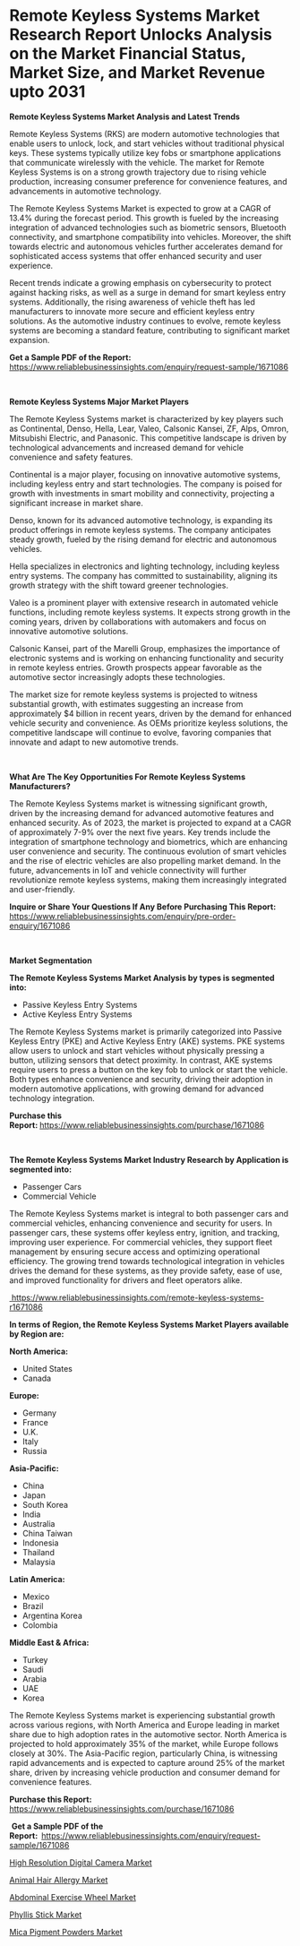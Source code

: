<p><h1>Remote Keyless Systems Market Research Report Unlocks Analysis on the Market Financial Status, Market Size, and Market Revenue upto 2031</h1></p><p><strong>Remote Keyless Systems Market Analysis and Latest Trends</strong></p>
<p><p>Remote Keyless Systems (RKS) are modern automotive technologies that enable users to unlock, lock, and start vehicles without traditional physical keys. These systems typically utilize key fobs or smartphone applications that communicate wirelessly with the vehicle. The market for Remote Keyless Systems is on a strong growth trajectory due to rising vehicle production, increasing consumer preference for convenience features, and advancements in automotive technology.</p><p>The Remote Keyless Systems Market is expected to grow at a CAGR of 13.4% during the forecast period. This growth is fueled by the increasing integration of advanced technologies such as biometric sensors, Bluetooth connectivity, and smartphone compatibility into vehicles. Moreover, the shift towards electric and autonomous vehicles further accelerates demand for sophisticated access systems that offer enhanced security and user experience.</p><p>Recent trends indicate a growing emphasis on cybersecurity to protect against hacking risks, as well as a surge in demand for smart keyless entry systems. Additionally, the rising awareness of vehicle theft has led manufacturers to innovate more secure and efficient keyless entry solutions. As the automotive industry continues to evolve, remote keyless systems are becoming a standard feature, contributing to significant market expansion.</p></p>
<p><strong>Get a Sample PDF of the Report:&nbsp;</strong> <a href="https://www.reliablebusinessinsights.com/enquiry/request-sample/1671086?utm_campaign=1470&utm_medium=2&utm_source=Github&utm_content=ia&utm_term=09102024&utm_id=remote-keyless-systems">https://www.reliablebusinessinsights.com/enquiry/request-sample/1671086</a></p>
<p>&nbsp;</p>
<p><strong>Remote Keyless Systems Major Market Players</strong></p>
<p><p>The Remote Keyless Systems market is characterized by key players such as Continental, Denso, Hella, Lear, Valeo, Calsonic Kansei, ZF, Alps, Omron, Mitsubishi Electric, and Panasonic. This competitive landscape is driven by technological advancements and increased demand for vehicle convenience and safety features.</p><p>Continental is a major player, focusing on innovative automotive systems, including keyless entry and start technologies. The company is poised for growth with investments in smart mobility and connectivity, projecting a significant increase in market share.</p><p>Denso, known for its advanced automotive technology, is expanding its product offerings in remote keyless systems. The company anticipates steady growth, fueled by the rising demand for electric and autonomous vehicles.</p><p>Hella specializes in electronics and lighting technology, including keyless entry systems. The company has committed to sustainability, aligning its growth strategy with the shift toward greener technologies.</p><p>Valeo is a prominent player with extensive research in automated vehicle functions, including remote keyless systems. It expects strong growth in the coming years, driven by collaborations with automakers and focus on innovative automotive solutions.</p><p>Calsonic Kansei, part of the Marelli Group, emphasizes the importance of electronic systems and is working on enhancing functionality and security in remote keyless entries. Growth prospects appear favorable as the automotive sector increasingly adopts these technologies.</p><p>The market size for remote keyless systems is projected to witness substantial growth, with estimates suggesting an increase from approximately $4 billion in recent years, driven by the demand for enhanced vehicle security and convenience. As OEMs prioritize keyless solutions, the competitive landscape will continue to evolve, favoring companies that innovate and adapt to new automotive trends.</p></p>
<p>&nbsp;</p>
<p><strong>What Are The Key Opportunities For Remote Keyless Systems Manufacturers?</strong></p>
<p><p>The Remote Keyless Systems market is witnessing significant growth, driven by the increasing demand for advanced automotive features and enhanced security. As of 2023, the market is projected to expand at a CAGR of approximately 7-9% over the next five years. Key trends include the integration of smartphone technology and biometrics, which are enhancing user convenience and security. The continuous evolution of smart vehicles and the rise of electric vehicles are also propelling market demand. In the future, advancements in IoT and vehicle connectivity will further revolutionize remote keyless systems, making them increasingly integrated and user-friendly.</p></p>
<p><strong>Inquire or Share Your Questions If Any Before Purchasing This Report:</strong> <a href="https://www.reliablebusinessinsights.com/enquiry/pre-order-enquiry/1671086?utm_campaign=1470&utm_medium=2&utm_source=Github&utm_content=ia&utm_term=09102024&utm_id=remote-keyless-systems">https://www.reliablebusinessinsights.com/enquiry/pre-order-enquiry/1671086</a></p>
<p>&nbsp;</p>
<p><strong>Market Segmentation</strong></p>
<p><strong>The Remote Keyless Systems Market Analysis by types is segmented into:</strong></p>
<p><ul><li>Passive Keyless Entry Systems</li><li>Active Keyless Entry Systems</li></ul></p>
<p><p>The Remote Keyless Systems market is primarily categorized into Passive Keyless Entry (PKE) and Active Keyless Entry (AKE) systems. PKE systems allow users to unlock and start vehicles without physically pressing a button, utilizing sensors that detect proximity. In contrast, AKE systems require users to press a button on the key fob to unlock or start the vehicle. Both types enhance convenience and security, driving their adoption in modern automotive applications, with growing demand for advanced technology integration.</p></p>
<p><strong>Purchase this Report:&nbsp;</strong><a href="https://www.reliablebusinessinsights.com/purchase/1671086?utm_campaign=1470&utm_medium=2&utm_source=Github&utm_content=ia&utm_term=09102024&utm_id=remote-keyless-systems">https://www.reliablebusinessinsights.com/purchase/1671086</a></p>
<p>&nbsp;</p>
<p><strong>The Remote Keyless Systems Market Industry Research by Application is segmented into:</strong></p>
<p><ul><li>Passenger Cars</li><li>Commercial Vehicle</li></ul></p>
<p><p>The Remote Keyless Systems market is integral to both passenger cars and commercial vehicles, enhancing convenience and security for users. In passenger cars, these systems offer keyless entry, ignition, and tracking, improving user experience. For commercial vehicles, they support fleet management by ensuring secure access and optimizing operational efficiency. The growing trend towards technological integration in vehicles drives the demand for these systems, as they provide safety, ease of use, and improved functionality for drivers and fleet operators alike.</p></p>
<p><a href="https://www.reliablebusinessinsights.com/remote-keyless-systems-r1671086?utm_campaign=1470&utm_medium=2&utm_source=Github&utm_content=ia&utm_term=09102024&utm_id=remote-keyless-systems">&nbsp;https://www.reliablebusinessinsights.com/remote-keyless-systems-r1671086</a></p>
<p><strong>In terms of Region, the Remote Keyless Systems Market Players available by Region are:</strong></p>
<p>
    <p> <strong> North America: </strong>
        <ul>
            <li>United States</li>
            <li>Canada</li>
        </ul>
        </p> 
    <p> <strong> Europe: </strong>
        <ul>
            <li>Germany</li>
            <li>France</li>
            <li>U.K.</li>
            <li>Italy</li>
            <li>Russia</li>
        </ul>
        </p> 
    <p> <strong> Asia-Pacific: </strong>
        <ul>
            <li>China</li>
            <li>Japan</li>
            <li>South Korea</li>
            <li>India</li>
            <li>Australia</li>
            <li>China Taiwan</li>
            <li>Indonesia</li>
            <li>Thailand</li>
            <li>Malaysia</li>
        </ul>
        </p> 
    <p> <strong> Latin America: </strong>
        <ul>
            <li>Mexico</li>
            <li>Brazil</li>
            <li>Argentina Korea</li>
            <li>Colombia</li>
        </ul>
        </p> 
    <p> <strong> Middle East & Africa: </strong>
        <ul>
            <li>Turkey</li>
            <li>Saudi</li>
            <li>Arabia</li>
            <li>UAE</li>
            <li>Korea</li>
        </ul>
    </p>
    </p>
<p><p>The Remote Keyless Systems market is experiencing substantial growth across various regions, with North America and Europe leading in market share due to high adoption rates in the automotive sector. North America is projected to hold approximately 35% of the market, while Europe follows closely at 30%. The Asia-Pacific region, particularly China, is witnessing rapid advancements and is expected to capture around 25% of the market share, driven by increasing vehicle production and consumer demand for convenience features.</p></p>
<p><strong>Purchase this Report: </strong><a href="https://www.reliablebusinessinsights.com/purchase/1671086?utm_campaign=1470&utm_medium=2&utm_source=Github&utm_content=ia&utm_term=09102024&utm_id=remote-keyless-systems">https://www.reliablebusinessinsights.com/purchase/1671086</a></p>
<p>&nbsp;<strong>Get a Sample PDF of the Report:&nbsp;&nbsp;</strong><a href="https://www.reliablebusinessinsights.com/enquiry/request-sample/1671086?utm_campaign=1470&utm_medium=2&utm_source=Github&utm_content=ia&utm_term=09102024&utm_id=remote-keyless-systems">https://www.reliablebusinessinsights.com/enquiry/request-sample/1671086</a></p>
<p><strong></strong></p>
<p><p><a href="https://www.linkedin.com/pulse/high-resolution-digital-camera-market-global-trends-forecast-fjguf?utm_campaign=1470&utm_medium=2&utm_source=Github&utm_content=ia&utm_term=09102024&utm_id=remote-keyless-systems">High Resolution Digital Camera Market</a></p><p><a href="https://www.linkedin.com/pulse/insights-animal-hair-allergy-industry-market-financial-f9xsf?utm_campaign=1470&utm_medium=2&utm_source=Github&utm_content=ia&utm_term=09102024&utm_id=remote-keyless-systems">Animal Hair Allergy Market</a></p><p><a href="https://www.linkedin.com/pulse/abdominal-exercise-wheel-market-penetration-strategies-untapped-elfnc?utm_campaign=1470&utm_medium=2&utm_source=Github&utm_content=ia&utm_term=09102024&utm_id=remote-keyless-systems">Abdominal Exercise Wheel Market</a></p><p><a href="https://www.linkedin.com/pulse/phyllis-stick-market-size-type-detachable-stickstationary-ldenc?utm_campaign=1470&utm_medium=2&utm_source=Github&utm_content=ia&utm_term=09102024&utm_id=remote-keyless-systems">Phyllis Stick Market</a></p><p><a href="https://www.linkedin.com/pulse/mica-pigment-powders-market-forecasts-trends-impact-analysis-2024-wvtbc?utm_campaign=1470&utm_medium=2&utm_source=Github&utm_content=ia&utm_term=09102024&utm_id=remote-keyless-systems">Mica Pigment Powders Market</a></p></p>